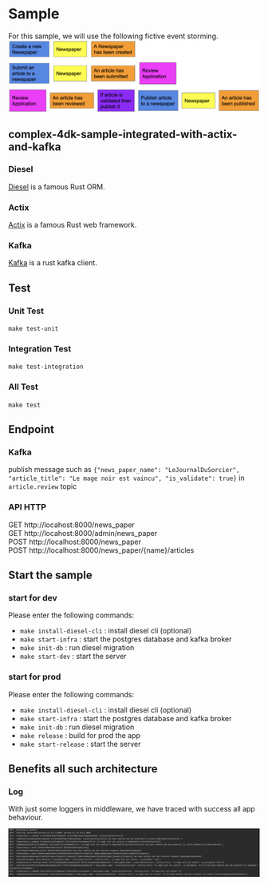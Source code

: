 # Sample
For this sample, we will use the following fictive event storming. <br/>
![](../../../docs/news_paper_event_storming.png)

## complex-4dk-sample-integrated-with-actix-and-kafka

### Diesel
<a href="https://diesel.rs/">Diesel</a> is a famous Rust ORM.

### Actix
<a href="https://actix.rs/">Actix</a> is a famous Rust web framework.

### Kafka
<a href="https://github.com/kafka-rust/kafka-rust">Kafka</a> is a rust kafka client.

## Test

### Unit Test
`make test-unit`

### Integration Test
`make test-integration`

### All Test
`make test`

## Endpoint
### Kafka
publish message such as  `{"news_paper_name": "LeJournalDuSorcier", "article_title": "Le mage noir est vaincu", "is_validate": true}` in `article.review` topic

### API HTTP
GET http://locahost:8000/news_paper <br/>
GET http://locahost:8000/admin/news_paper <br/>
POST http://localhost:8000/news_paper <br/>
POST http://localhost:8000/news_paper/{name}/articles <br/>

## Start the sample
### start for dev
Please enter the following commands:
- `make install-diesel-cli` : install diesel cli (optional)
- `make start-infra` : start the postgres database and kafka broker
- `make init-db` : run diesel migration
- `make start-dev` : start the server

### start for prod
Please enter the following commands:
- `make install-diesel-cli` : install diesel cli (optional)
- `make start-infra` : start the postgres database and kafka broker
- `make init-db` : run diesel migration
- `make release` : build for prod the app
- `make start-release` : start the server

## Benefits all such architecture

### Log

With just some loggers in middleware, we have traced with success all app behaviour.

![](../../../docs/logger_trace.png)
